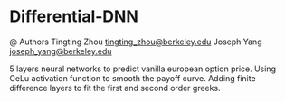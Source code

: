 # Differential-DNN
@ Authors
Tingting Zhou tingting_zhou@berkeley.edu
Joseph Yang joseph_yang@berkeley.edu

5 layers neural networks to predict vanilla european option price. Using CeLu activation function to smooth the payoff curve.
Adding finite difference layers to fit the first and second order greeks.